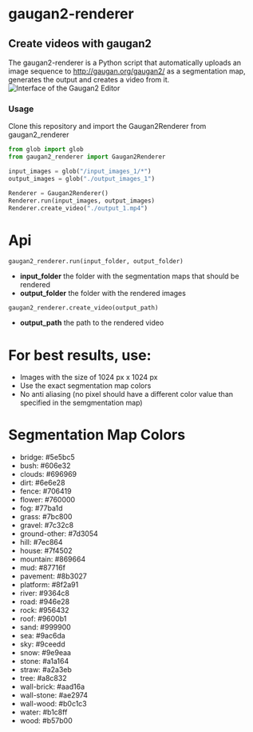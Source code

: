 # gaugan2-renderer
## Create videos with gaugan2
The gaugan2-renderer is a Python script that automatically uploads an image sequence to http://gaugan.org/gaugan2/ as a segmentation map, generates the output and creates a video from it.
![Interface of the Gaugan2 Editor](https://miro.medium.com/max/2000/1*TlEbWHn6_CrUysjOR1IBiQ.png)
### Usage
Clone this repository and import the Gaugan2Renderer from gaugan2_renderer
```python
from glob import glob
from gaugan2_renderer import Gaugan2Renderer

input_images = glob("/input_images_1/*")
output_images = glob("./output_images_1")

Renderer = Gaugan2Renderer()
Renderer.run(input_images, output_images)
Renderer.create_video("./output_1.mp4")
```
# Api
```gaugan2_renderer.run(input_folder, output_folder)```
-  **input_folder** the folder with the segmentation maps that should be rendered
-  **output_folder** the folder with the rendered images

```gaugan2_renderer.create_video(output_path)```
- **output_path** the path to the rendered video
# For best results, use:
- Images with the size of 1024 px x 1024 px
- Use the exact segmentation map colors 
- No anti aliasing (no pixel should have a different color value than specified in the semgmentation map)
# Segmentation Map Colors

-  bridge: #5e5bc5
-  bush: #606e32
-  clouds: #696969
-  dirt: #6e6e28
-  fence: #706419
-  flower: #760000
-  fog: #77ba1d
-  grass: #7bc800
-  gravel: #7c32c8
-  ground-other: #7d3054
-  hill: #7ec864
-  house: #7f4502
-  mountain: #869664
-  mud: #87716f
-  pavement: #8b3027
-  platform: #8f2a91
-  river: #9364c8
-  road: #946e28
-  rock: #956432
-  roof: #9600b1
-  sand: #999900
-  sea: #9ac6da
-  sky: #9ceedd
-  snow: #9e9eaa
-  stone: #a1a164
-  straw: #a2a3eb
-  tree: #a8c832
-  wall-brick: #aad16a
-  wall-stone: #ae2974
-  wall-wood: #b0c1c3
-  water: #b1c8ff
-  wood: #b57b00

